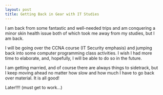 ```yaml
---
layout: post
title: Getting Back in Gear with IT Studies
---
```


I am back from some fantastic and well-needed trips and am conquering a minor skin health issue both of which took me away from my 
studies, but I am back.

I will be going over the CCNA course (IT Security emphasis) and jumping back into some computer programming class activities. I wish I had more time to elaborate, and, hopefully, I will be able to do so in the future.

I am getting married, and of course there are always things to sidetrack, but I keep moving ahead no matter how slow and how much I 
have to go back over material. It is all good!

Later!!!! (must get to work...)
